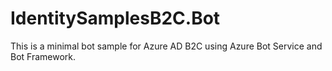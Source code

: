 ﻿# IdentitySamplesB2C.Bot

This is a minimal bot sample for Azure AD B2C using Azure Bot Service and Bot Framework.
